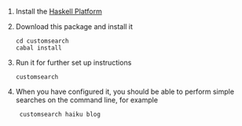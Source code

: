 1. Install the [Haskell Platform](http://hackage.haskell.org/platform)

2. Download this package and install it

       cd customsearch
       cabal install


3. Run it for further set up instructions

       customsearch


4. When you have configured it, you should be able to perform simple
   searches on the command line, for example

        customsearch haiku blog
